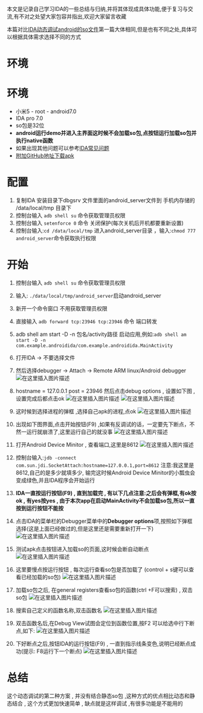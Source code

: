 本文是记录自己学习IDA的一些总结与归纳,并将其体现成具体功能,便于复习与交流,有不对之处望大家包容并指出,欢迎大家留言收藏

本篇对比[IDA动态调试android的so文件]()第一篇大体相同,但是也有不同之处,具体可以根据具体需求选择不同的方式

# 环境
# 环境
- 小米5 - root - android7.0
- IDA pro 7.0
- so包是32位
- **android运行demo并进入主界面这时候不会加载so包,点按钮运行加载so包并执行native函数**
- 如果出现其他问题可以参考[IDA常见问题](https://blog.csdn.net/binbin594738977/article/details/106058742)
- [附加GitHub地址下载apk](https://github.com/binbin594738977/AndroidIDA)

# 配置
1. 复制IDA 安装目录下dbgsrv 文件里面的android_server文件到 手机内存储的 /data/local/tmp 目录下
2. 控制台输入 `adb shell su` 命令获取管理员权限
3. 控制台输入 `setenforce 0` 命令 关闭保护(每次关机后开机都要重新设置)
4. 控制台输入:`cd /data/local/tmp` 进入android_server目录 ，输入:`chmod 777 android_server`命令获取执行权限


# 开始
1. 控制台输入 `adb shell su` 命令获取管理员权限
2. 输入: `./data/local/tmp/android_server`启动android_server
3. 新开一个命令窗口 不用获取管理员权限
4. 直接输入 `adb forward tcp:23946 tcp:23946` 命令 端口转发
5. adb shell am start -D -n 包名/activity路径 启动应用,例如:`adb shell am start -D -n com.example.androidida/com.example.androidida.MainActivity`
6. 打开IDA -> 不要选择文件
7. 然后选择debugger -> Attach -> Remote ARM linux/Android debugger
![在这里插入图片描述](https://img-blog.csdnimg.cn/20200512101534592.png?x-oss-process=image/watermark,type_ZmFuZ3poZW5naGVpdGk,shadow_10,text_aHR0cHM6Ly9ibG9nLmNzZG4ubmV0L2JpbmJpbjU5NDczODk3Nw==,size_16,color_FFFFFF,t_70)
8. hostname = 127.0.0.1   post = 23946  然后点击debug options , 设置如下图 , 设置完成后都点击ok
![在这里插入图片描述](https://img-blog.csdnimg.cn/20200512101733398.png?x-oss-process=image/watermark,type_ZmFuZ3poZW5naGVpdGk,shadow_10,text_aHR0cHM6Ly9ibG9nLmNzZG4ubmV0L2JpbmJpbjU5NDczODk3Nw==,size_16,color_FFFFFF,t_70)
![在这里插入图片描述](https://img-blog.csdnimg.cn/20200512101858522.png?x-oss-process=image/watermark,type_ZmFuZ3poZW5naGVpdGk,shadow_10,text_aHR0cHM6Ly9ibG9nLmNzZG4ubmV0L2JpbmJpbjU5NDczODk3Nw==,size_16,color_FFFFFF,t_70)

9. 这时候到选择进程的弹框 ,选择自己apk的进程,点ok
![在这里插入图片描述](https://img-blog.csdnimg.cn/20200512114658291.png?x-oss-process=image/watermark,type_ZmFuZ3poZW5naGVpdGk,shadow_10,text_aHR0cHM6Ly9ibG9nLmNzZG4ubmV0L2JpbmJpbjU5NDczODk3Nw==,size_16,color_FFFFFF,t_70)
10. 出现如下图界面,点击开始按钮(F9) ,如果有反调试的话，一定要先下断点，不然一运行就崩溃了,这里运行自己的就没事
![在这里插入图片描述](https://img-blog.csdnimg.cn/20200512102219322.png?x-oss-process=image/watermark,type_ZmFuZ3poZW5naGVpdGk,shadow_10,text_aHR0cHM6Ly9ibG9nLmNzZG4ubmV0L2JpbmJpbjU5NDczODk3Nw==,size_16,color_FFFFFF,t_70)

11. 打开Android Device Minitor , 查看端口,这里是8612
![在这里插入图片描述](https://img-blog.csdnimg.cn/20200512114735115.png?x-oss-process=image/watermark,type_ZmFuZ3poZW5naGVpdGk,shadow_10,text_aHR0cHM6Ly9ibG9nLmNzZG4ubmV0L2JpbmJpbjU5NDczODk3Nw==,size_16,color_FFFFFF,t_70)
12. 控制台输入:`jdb -connect com.sun.jdi.SocketAttach:hostname=127.0.0.1,port=8612` 注意:我这里是8612,自己的是多少就填多少, 输完这时候Android Device Minitor的小瓢虫会变成绿色,并且IDA程序会开始运行



13. **IDA一直按运行按钮(F9) , 直到加载完 , 有以下几点注意:之后会有弹框,有ok按ok , 有yes按yes , 由于本次app在启动MainActivity不会加载so包,所以一直按到运行按钮不能按**


14. 点击IDA的菜单栏的Debugger菜单中的**Debugger options**项,按照如下弹框选择(这是上面已经做过的,但是这里还是需要重新打开一下)
![在这里插入图片描述](https://img-blog.csdnimg.cn/20200511162229985.png?x-oss-process=image/watermark,type_ZmFuZ3poZW5naGVpdGk,shadow_10,text_aHR0cHM6Ly9ibG9nLmNzZG4ubmV0L2JpbmJpbjU5NDczODk3Nw==,size_16,color_FFFFFF,t_70)

15. 测试apk点击按钮进入加载so的页面,这时候会断自动断点
![在这里插入图片描述](https://img-blog.csdnimg.cn/20200512122644527.png?x-oss-process=image/watermark,type_ZmFuZ3poZW5naGVpdGk,shadow_10,text_aHR0cHM6Ly9ibG9nLmNzZG4ubmV0L2JpbmJpbjU5NDczODk3Nw==,size_16,color_FFFFFF,t_70)
16. 这里要慢点按运行按钮 , 每次运行查看so包是否加载了 (control + s键可以查看已经加载的so包)
![在这里插入图片描述](https://img-blog.csdnimg.cn/20200512115438773.png?x-oss-process=image/watermark,type_ZmFuZ3poZW5naGVpdGk,shadow_10,text_aHR0cHM6Ly9ibG9nLmNzZG4ubmV0L2JpbmJpbjU5NDczODk3Nw==,size_16,color_FFFFFF,t_70)


17. 加载so包之后, 在general registers查看so包的函数(ctrl +F可以搜索) , 双击so包
![在这里插入图片描述](https://img-blog.csdnimg.cn/20200511165248936.png?x-oss-process=image/watermark,type_ZmFuZ3poZW5naGVpdGk,shadow_10,text_aHR0cHM6Ly9ibG9nLmNzZG4ubmV0L2JpbmJpbjU5NDczODk3Nw==,size_16,color_FFFFFF,t_70)
18. 搜索自己定义的函数名称,双击函数名
![在这里插入图片描述](https://img-blog.csdnimg.cn/20200511165554621.png?x-oss-process=image/watermark,type_ZmFuZ3poZW5naGVpdGk,shadow_10,text_aHR0cHM6Ly9ibG9nLmNzZG4ubmV0L2JpbmJpbjU5NDczODk3Nw==,size_16,color_FFFFFF,t_70)
19. 双击函数名后,在Debug View试图会定位到函数位置,按F2 可以给选中行下断点,如下:
![在这里插入图片描述](https://img-blog.csdnimg.cn/20200511165937928.png?x-oss-process=image/watermark,type_ZmFuZ3poZW5naGVpdGk,shadow_10,text_aHR0cHM6Ly9ibG9nLmNzZG4ubmV0L2JpbmJpbjU5NDczODk3Nw==,size_16,color_FFFFFF,t_70)

20. 下好断点之后,按钮IDA的运行按钮(F9) , 一直到指示线条变色,说明已经断点成功(提示: F8运行下一个断点)
![在这里插入图片描述](https://img-blog.csdnimg.cn/20200512103919448.png?x-oss-process=image/watermark,type_ZmFuZ3poZW5naGVpdGk,shadow_10,text_aHR0cHM6Ly9ibG9nLmNzZG4ubmV0L2JpbmJpbjU5NDczODk3Nw==,size_16,color_FFFFFF,t_70)

# 总结
这个动态调试的第二种方案 , 并没有结合静态so包 ,这种方式的优点相比动态和静态结合 , 这个方式更加快速简单 , 缺点就是这样调试 ,有很多功能是不能用的